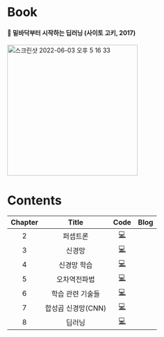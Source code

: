 # Book
#### 📘 밑바닥부터 시작하는 딥러닝 (사이토 고키, 2017) 
<img width="300" alt="스크린샷 2022-06-03 오후 5 16 33" src="https://user-images.githubusercontent.com/78308684/171816206-7c72400a-ed0d-4564-95e3-a43b6c4a837d.png">

# Contents
| Chapter | Title | Code | Blog |
|:-------:|:-----:|:----:|:----:|
| 2 | 퍼셉트론 | [💻](https://github.com/limeorange/DeepLearning/blob/main/ch02/Chap2.%20%ED%8D%BC%EC%85%89%ED%8A%B8%EB%A1%A0.ipynb) | |
| 3 | 신경망 | [💻](https://github.com/limeorange/DeepLearning/blob/main/ch03/Chap3.%20%EC%8B%A0%EA%B2%BD%EB%A7%9D.ipynb) | | 
| 4 | 신경망 학습 | [💻](https://github.com/limeorange/DeepLearning/blob/main/ch04/chap4.%20%EC%8B%A0%EA%B2%BD%EB%A7%9D%20%ED%95%99%EC%8A%B5.ipynb) | |
| 5 | 오차역전파법 | [💻](https://github.com/limeorange/DeepLearning/blob/main/ch05/chap5.%20%EC%98%A4%EC%B0%A8%EC%97%AD%EC%A0%84%ED%8C%8C%EB%B2%95.ipynb) | |
| 6 | 학습 관련 기술들 | [💻](https://github.com/limeorange/DeepLearning/blob/main/ch06/chap6.%20%ED%95%99%EC%8A%B5%20%EA%B4%80%EB%A0%A8%20%EA%B8%B0%EC%88%A0%EB%93%A4.ipynb) | |
| 7 | 합성곱 신경망(CNN) | [💻](https://github.com/limeorange/DeepLearning/blob/main/ch07/chap7.%20%ED%95%A9%EC%84%B1%EA%B3%B1%20%EC%8B%A0%EA%B2%BD%EB%A7%9D(CNN).ipynb) | |
| 8 | 딥러닝 | [💻](https://github.com/limeorange/DeepLearning/blob/main/ch08/chap8.%20%EB%94%A5%EB%9F%AC%EB%8B%9D.ipynb) | |
